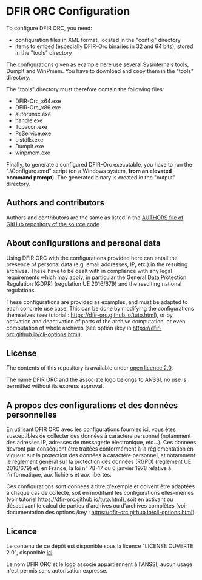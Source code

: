 # DFIR ORC Configuration

To configure DFIR ORC, you need:
* configuration files in XML format, located in the "config" directory
* items to embed (especially DFIR-Orc binaries in 32 and 64 bits), stored in the "tools" directory

The configurations given as example here use several Sysinternals tools, DumpIt and WinPmem. You have to download and copy them in the "tools" directory.

The "tools" directory must therefore contain the following files:
* DFIR-Orc_x64.exe
* DFIR-Orc_x86.exe
* autorunsc.exe
* handle.exe
* Tcpvcon.exe
* PsService.exe
* Listdlls.exe
* DumpIt.exe
* winpmem.exe

Finally, to generate a configured DFIR-Orc executable, you have to run the ".\Configure.cmd" script (on a Windows system, **from an elevated command prompt**).
The generated binary is created in the "output" directory.


## Authors and contributors

Authors and contributors are the same as listed in the [AUTHORS file of GitHub repository of the source code](https://github.com/dfir-orc/dfir-orc/blob/master/AUTHORS.txt).

## About configurations and personal data

Using DFIR ORC with the configurations provided here can entail the presence of personal data (e.g. email addresses, IP, etc.) in the resulting archives. These have to be dealt with in compliance with any legal requirements which may apply, in particular the General Data Protection Regulation (GDPR) (regulation UE 2016/679) and the resulting national regulations.

These configurations are provided as examples, and must be adapted to each concrete use case. This can be done by modifying the configurations themselves (see tutorial : https://dfir-orc.github.io/tuto.html), or by activation and deactivation of parts of the archive computation, or even computation of whole archives (see option /key in https://dfir-orc.github.io/cli-options.html).


## License 


The contents of this repository is available under [open licence 2.0](open-licence.md).

The name DFIR ORC and the associate logo belongs to ANSSI, no use is permitted without its express approval.

## A propos des configurations et des données personnelles

En utilisant DFIR ORC avec les configurations fournies ici, vous êtes susceptibles de collecter des données à caractère personnel (notamment des adresses IP, adresses de messagerie électronique, etc...). Ces données devront par conséquent être traitées conformément à la réglementation en vigueur sur la protection des données à caractère personnel, et notamment le règlement général sur la protection des données (RGPD) (réglement UE 2016/679) et, en France, la loi n° 78-17 du 6 janvier 1978 relative à l'informatique, aux fichiers et aux libertés.

Ces configurations sont données à titre d'exemple et doivent être adaptées à chaque cas de collecte, soit en modifiant les configurations elles-mêmes (voir tutoriel https://dfir-orc.github.io/tuto.html), soit en activant ou désactivant le calcul de parties d'archives ou d'archives complètes (voir documentation des options /key : https://dfir-orc.github.io/cli-options.html).

## Licence

Le contenu de ce dépôt est disponible sous la licence "LICENSE OUVERTE 2.0", disponible [ici](LICENSE-OUVERTE.md).

Le nom DFIR ORC et le logo associé appartiennent à l'ANSSI, aucun usage n'est permis sans autorisation expresse.


